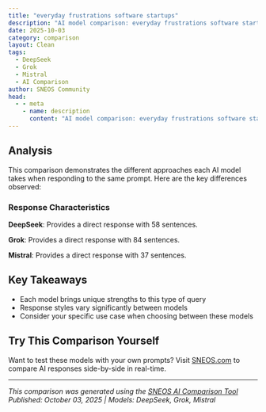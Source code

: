 ```yaml
---
title: "everyday frustrations software startups"
description: "AI model comparison: everyday frustrations software startups..."
date: 2025-10-03
category: comparison
layout: Clean
tags:
  - DeepSeek
  - Grok
  - Mistral
  - AI Comparison
author: SNEOS Community
head:
  - - meta
    - name: description
      content: "AI model comparison: everyday frustrations software startups..."
---
```


<ChatComparison
  title="everyday frustrations software startups"
  prompt="everyday frustrations software startups"
  :responses='{"DeepSeek": "Of course. Everyday frustrations for software startups are a special breed of pain. They\u0027re not just about building a product; they\u0027re about doing it at the speed of light with limited resources while navigating a minefield of uncertainty.\n\nHere\u2019s a breakdown of the most common, everyday frustrations, categorized for clarity.\n\n### 1. Product \u0026 Technical Headaches\n\n* **The \u0022It Works on My Machine\u0022 Monster:** The endless battle of environment inconsistencies, mysterious bugs that appear only in production, and dependencies that break without warning.\n* **Technical Debt Tsunami:** The constant pressure to ship features fast means taking shortcuts. This debt accumulates silently and then hits like a wave, slowing down all new development and demoralizing the engineering team.\n* **The \u0022Feature Factory\u0022 Trap:** The feeling that you\u0027re just cranking out features for a handful of loud customers or based on a founder\u0027s gut feeling, without a clear, strategic vision. This leads to a bloated, confusing product.\n* **Endless \u0022Priority Zero\u0022 Bugs:** Just as you\u0027re about to start a crucial new feature, a critical bug is discovered that forces the entire team to drop everything and fix it, derailing timelines.\n* **The Integration Nightmare:** Your product needs to work with other systems (APIs, platforms), and those systems change, break, or have terrible documentation, causing endless headaches.\n\n### 2. Customer \u0026 Market Woes\n\n* **The \u0022Build It and They Will Come\u0022 Fallacy:** The sobering realization that building a great product is only 10% of the battle. The other 90% is marketing, sales, and distribution, which the team may have no expertise in.\n* **Chasing \u0022Product-Market Fit\u0022 Ghost:** The constant, gnawing uncertainty. Are we building the right thing? Do people actually want this? The metrics are ambiguous, and the goalpost for \u0022fit\u0022 keeps moving.\n* **The Vocal Minority vs. Silent Majority:** A handful of very loud customers can dictate the product roadmap, while the needs of the quiet majority (or potential future customers) are ignored.\n* **Customer Support Black Hole:** In the early days, everyone does support. A sudden influx of support tickets can bring product development to a complete halt as the entire team fights fires.\n* **The \u0022I Could Build This Myself in a Weekend\u0022 Client:** Dealing with potential customers who profoundly underestimate the complexity of the software and the work involved.\n\n### 3. Internal \u0026 Team Dynamics\n\n* **The Context Switching Tax:** In a small team, everyone wears multiple hats. A developer might be pulled into a sales call, a designer into writing support docs. This constant context switching is mentally exhausting and kills productivity.\n* **The \u0022Who\u0027s the Decider?\u0022 Dilemma:** Lack of clear decision-making authority. Endless debates about minor features, design choices, or technical implementations because there\u0027s no clear process for making a final call.\n* **Founder Tension:** Co-founders disagreeing on vision, strategy, or priorities. This can create a toxic environment and paralyze the entire company.\n* **Hiring Panic:** You\u0027re desperate for help, but you don\u0027t have the time, money, or brand to attract top talent. You\u0027re forced to choose between a bad hire or burning out your current team.\n* **The \u0022Always On\u0022 Culture:** The pressure is immense. With remote work, the line between work and life disappears. The guilt of not working, even on weekends or evenings, is a constant companion.\n\n### 4. Process \u0026 Operational Chaos\n\n* **Death by Meetings:** The irony of trying to be \u0022agile\u0022 but spending so much time in planning, grooming, retro, and sync meetings that no actual work gets done.\n* **Tool Sprawl:** The constant search for the \u0022perfect\u0022 project management, communication, CRM, and analytics tool. More time is spent setting up and migrating between tools than using them effectively.\n* **The Funding Distraction:** If you\u0027re fundraising, the process is all-consuming. The founders are taken out of the business for months, preparing decks, pitching, and negotiating, while the rest of the team wonders why progress has stalled.\n* **The \u0022We\u0027ll Figure It Out Later\u0022 Problem:** Delaying essential but \u0022unsexy\u0022 work like setting up proper accounting, legal compliance, HR policies, and security protocols. This debt comes due at the worst possible time.\n\n### 5. Psychological \u0026 Emotional Grind\n\n* **The Imposter Syndrome Echo Chamber:** Everyone feels like they\u0027re faking it and are one bad day away from being exposed as a fraud. This is especially acute for first-time founders.\n* **The Emotional Rollercoaster:** The highest of highs (a big customer signs up!) are immediately followed by the lowest of lows (a critical server crash). This whiplash is exhausting.\n* **The Tyranny of Vanity Metrics:** Focusing on numbers that look good on a pitch deck (like \u0022registered users\u0022) but don\u0027t reflect the actual health of the business (like \u0022active paying customers\u0022).\n* **The Comparison Trap:** Constantly looking at competitors who seem to be moving faster, raising more money, and getting more press. It\u0027s a surefire way to fuel anxiety and make bad, reactive decisions.\n\n### The Unifying Theme: **Uncertainty**\n\nUltimately, all these frustrations stem from operating in an environment of extreme uncertainty with limited resources. The key to survival isn\u0027t avoiding these frustrations\u2014that\u0027s impossible\u2014but building a team and culture that is resilient, communicative, and agile enough to navigate them without breaking.\n\nThe most successful startups aren\u0027t the ones with no problems; they\u0027re the ones that are best at *solving problems* every single day.", "Grok": "Starting a software startup can be an exciting yet challenging journey, and everyday frustrations are often part of the process. Here are some common frustrations faced by software startups on a daily basis, along with insights into why they occur and potential ways to manage them:\n\n### 1. **Technical Challenges and Bugs**\n - **Frustration**: Code doesn\u2019t work as expected, bugs keep popping up, and fixing one issue often leads to another.\n - **Why It Happens**: Early-stage software often lacks robustness, and startups may not have the resources for extensive testing or experienced developers.\n - **Solution**: Prioritize automated testing (unit, integration, and end-to-end tests), use debugging tools, and adopt a mindset of iterative development (build, test, learn). Consider outsourcing or hiring specialists for critical components.\n\n### 2. **Scope Creep and Feature Overload**\n - **Frustration**: Constantly adding new features or changing requirements delays the project and frustrates the team.\n - **Why It Happens**: Startups often pivot based on user feedback or investor demands, and it\u0027s tempting to solve every user pain point at once.\n - **Solution**: Adopt a Minimum Viable Product (MVP) mindset\u2014focus on core features that solve the primary problem. Use project management tools like Trello or Jira to prioritize tasks and stick to a roadmap. Communicate clear boundaries with stakeholders.\n\n### 3. **Limited Resources (Time, Money, Talent)**\n - **Frustration**: There\u2019s never enough time, budget, or skilled team members to execute everything on the wishlist.\n - **Why It Happens**: Startups operate with lean budgets and small teams, often requiring founders to wear multiple hats.\n - **Solution**: Focus on high-impact tasks, outsource non-core activities (e.g., design or accounting), and leverage free or low-cost tools (e.g., open-source software, cloud services with free tiers). Build a network to find affordable talent or co-founders with complementary skills.\n\n### 4. **User Acquisition and Retention Struggles**\n - **Frustration**: Getting initial users to try the product is hard, and keeping them engaged is even harder.\n - **Why It Happens**: Startups often lack brand recognition, marketing budgets, or a clear understanding of their target audience.\n - **Solution**: Focus on niche markets or early adopters who are most likely to benefit from your product. Use low-cost marketing strategies like social media, content marketing, or partnerships. Gather user feedback through surveys or analytics (e.g., Google Analytics, Mixpanel) to improve retention.\n\n### 5. **Funding and Cash Flow Issues**\n - **Frustration**: Running out of money before hitting key milestones or struggling to convince investors to back the idea.\n - **Why It Happens**: Software development can be expensive, and revenue generation often takes time, especially for SaaS or freemium models.\n - **Solution**: Bootstrap as long as possible by minimizing expenses. Create a compelling pitch deck with clear traction metrics (even if small) to attract angel investors or venture capital. Explore accelerators or incubators for funding and mentorship.\n\n### 6. **Team Dynamics and Burnout**\n - **Frustration**: Miscommunication, lack of alignment, or overworked team members lead to tension and reduced productivity.\n - **Why It Happens**: Small teams often have high-pressure environments with long hours and undefined roles.\n - **Solution**: Foster open communication with regular check-ins or stand-up meetings. Define roles and responsibilities clearly. Encourage work-life balance to prevent burnout\u2014small breaks or flexible hours can make a big difference.\n\n### 7. **Customer Feedback (or Lack Thereof)**\n - **Frustration**: Users either don\u2019t provide feedback, or the feedback is overwhelmingly negative or contradictory.\n - **Why It Happens**: Early users might not be the right fit, or the product may not yet solve a clear pain point. Users also often don\u2019t know how to articulate what they need.\n - **Solution**: Actively solicit feedback through in-app prompts, emails, or user interviews. Focus on actionable insights rather than taking criticism personally. Use A/B testing to validate assumptions about user preferences.\n\n### 8. **Competition and Market Pressure**\n - **Frustration**: Larger competitors or similar startups seem to be ahead, making it feel impossible to stand out.\n - **Why It Happens**: Software markets can be crowded, and bigger players have more resources for marketing and development.\n - **Solution**: Differentiate by focusing on a specific niche or unique value proposition (UVP). Emphasize customer service or community building to create loyal users. Stay updated on competitors but don\u2019t let them dictate your strategy.\n\n### 9. **Scaling Too Early or Too Late**\n - **Frustration**: Scaling infrastructure or hiring before demand leads to wasted resources, while waiting too long causes performance issues or missed opportunities.\n - **Why It Happens**: Predicting user growth or market demand is tricky, especially with limited data.\n - **Solution**: Use scalable cloud solutions (e.g., AWS, Google Cloud) that allow you to pay as you grow. Monitor key metrics like user growth, server load, and churn rate to make data-driven scaling decisions. Hire only when there\u2019s a clear, recurring need.\n\n### 10. **Legal and Compliance Hurdles**\n - **Frustration**: Navigating data privacy laws (e.g., GDPR, CCPA), licensing, or intellectual property issues feels overwhelming.\n - **Why It Happens**: Startups often lack legal expertise and may overlook regulations until they become urgent.\n - **Solution**: Consult with a lawyer or use affordable legal templates for basic needs (e.g., Terms of Service, Privacy Policy via tools like TermsFeed). Prioritize compliance with major laws relevant to your market early on to avoid penalties.\n\n### 11. **Decision Fatigue and Self-Doubt**\n - **Frustration**: Constantly making high-stakes decisions with limited information leads to stress and second-guessing.\n - **Why It Happens**: Founders often lack mentorship or a sounding board, and the uncertainty of startups amplifies fear of failure.\n - **Solution**: Build a support network of mentors, advisors, or fellow entrepreneurs through communities (e.g., Startup Weekend, Indie Hackers). Break decisions into smaller, reversible steps to reduce pressure. Trust data over gut feelings when possible.\n\n### Final Thought:\nThese frustrations are a natural part of the startup journey, especially in the software space where innovation and speed are critical. The key is to view them as temporary obstacles rather than permanent roadblocks. By staying adaptable, focusing on small wins, and learning from each challenge, software startups can gradually turn frustrations into opportunities for growth. What specific frustrations are you dealing with right now? I can dive deeper if you\u2019d like!", "Mistral": "Starting a software startup can be incredibly rewarding, but it also comes with a unique set of everyday frustrations. Here are some common challenges that software startups often face:\n\n1. **Funding and Financial Management**:\n - **Securing Investment**: Finding investors who believe in your vision and are willing to provide the necessary capital can be a daunting task.\n - **Cash Flow Management**: Balancing expenses with revenue, especially in the early stages, can be tricky.\n\n2. **Product Development**:\n - **Feature Creep**: The temptation to add more features can lead to delays and a bloated product.\n - **Bug Fixing**: Continuous debugging and ensuring the software is stable and reliable can be time-consuming.\n - **Scalability**: Ensuring the software can handle increased load as the user base grows.\n\n3. **Market Validation**:\n - **Finding Product-Market Fit**: Determining if there is a genuine need for your product and if it solves a real problem for your target audience.\n - **Customer Feedback**: Collecting and acting on user feedback to improve the product.\n\n4. **Team Management**:\n - **Hiring Talent**: Attracting and retaining skilled developers, designers, and other key personnel.\n - **Team Dynamics**: Ensuring that the team works well together and maintains a positive culture.\n - **Remote Work Challenges**: Managing a remote team can present unique challenges in communication and collaboration.\n\n5. **Technical Challenges**:\n - **Integration Issues**: Ensuring your software integrates seamlessly with other tools and platforms.\n - **Security**: Protecting user data and ensuring the software is secure from cyber threats.\n - **Performance Optimization**: Making sure the software runs efficiently and provides a good user experience.\n\n6. **Marketing and Sales**:\n - **Customer Acquisition**: Finding effective ways to attract and convert potential customers.\n - **Brand Awareness**: Building a recognizable brand in a crowded market.\n - **Sales Strategy**: Developing a sales strategy that aligns with your product and market.\n\n7. **Legal and Compliance**:\n - **Intellectual Property**: Protecting your software and brand through patents, trademarks, and copyrights.\n - **Regulatory Compliance**: Ensuring your software complies with relevant laws and regulations, such as GDPR or CCPA.\n\n8. **Customer Support**:\n - **Handling Customer Queries**: Providing timely and effective support to resolve customer issues.\n - **User Onboarding**: Ensuring new users have a smooth and positive experience when they start using your software.\n\n9. **Competition**:\n - **Staying Ahead**: Continuously innovating to stay ahead of competitors.\n - **Market Differentiation**: Finding ways to differentiate your product from similar offerings.\n\n10. **Mental and Emotional Stress**:\n - **Work-Life Balance**: Maintaining a healthy work-life balance can be challenging, especially in the early stages.\n - **Decision Fatigue**: Making numerous critical decisions daily can be mentally exhausting.\n\nAddressing these frustrations often requires a combination of strategic planning, adaptability, and a strong support network. Building a resilient team and fostering a culture of continuous improvement can help navigate these challenges more effectively."}' 
  published-date="20:06"
/>

## Analysis

This comparison demonstrates the different approaches each AI model takes when responding to the same prompt. Here are the key differences observed:

### Response Characteristics

**DeepSeek**: Provides a direct response with 58 sentences. 

**Grok**: Provides a direct response with 84 sentences. 

**Mistral**: Provides a direct response with 37 sentences. 

## Key Takeaways

- Each model brings unique strengths to this type of query
- Response styles vary significantly between models
- Consider your specific use case when choosing between these models

## Try This Comparison Yourself

Want to test these models with your own prompts? Visit [SNEOS.com](https://sneos.com) to compare AI responses side-by-side in real-time.

---

*This comparison was generated using the [SNEOS AI Comparison Tool](https://sneos.com)*
*Published: October 03, 2025 | Models: DeepSeek, Grok, Mistral*
